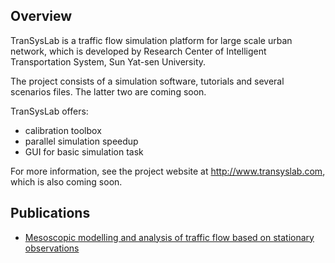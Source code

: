 ## Overview

TranSysLab is a traffic flow simulation platform for large scale urban network, 
which is developed by Research Center of Intelligent Transportation System, Sun Yat-sen University. 

The project consists of a simulation software, tutorials and several scenarios files. 
The latter two are coming soon.

TranSysLab offers: 

- calibration toolbox 
- parallel simulation speedup
- GUI for basic simulation task

For more information, see the project website at http://www.transyslab.com, 
which is also coming soon.

## Publications

- [Mesoscopic modelling and analysis of traffic flow based on stationary observations](www.sciencedirect.com/science/article/pii/S1877050919305721)